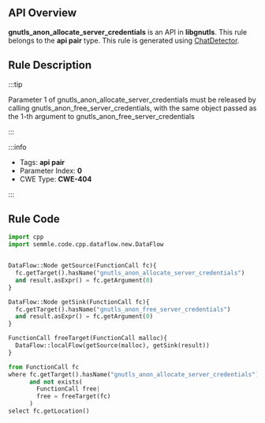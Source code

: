 ---
---


## API Overview
**gnutls_anon_allocate_server_credentials** is an API in **libgnutls**. This rule belongs to the **api pair** type. This rule is generated using [ChatDetector](../../tools/ChatDetector).
## Rule Description

:::tip

Parameter 1 of gnutls_anon_allocate_server_credentials must be released by calling gnutls_anon_free_server_credentials, with the same object passed as the 1-th argument to gnutls_anon_free_server_credentials

:::

:::info

- Tags: **api pair**
- Parameter Index: **0**
- CWE Type: **CWE-404**

:::

## Rule Code
```python
import cpp
import semmle.code.cpp.dataflow.new.DataFlow


DataFlow::Node getSource(FunctionCall fc){
  fc.getTarget().hasName("gnutls_anon_allocate_server_credentials")
  and result.asExpr() = fc.getArgument(0)
}

DataFlow::Node getSink(FunctionCall fc){
  fc.getTarget().hasName("gnutls_anon_free_server_credentials")
  and result.asExpr() = fc.getArgument(0)
}

FunctionCall freeTarget(FunctionCall malloc){
  DataFlow::localFlow(getSource(malloc), getSink(result))
}

from FunctionCall fc
where fc.getTarget().hasName("gnutls_anon_allocate_server_credentials")
      and not exists(
        FunctionCall free| 
        free = freeTarget(fc)
      )
select fc.getLocation()
```